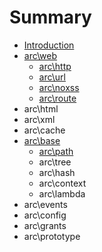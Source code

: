 # Summary

* [Introduction](README.md)
* [arc\web](chapter1.md)
   * [arc\http](archttp.md)
   * [arc\url](arcurl.md)
   * [arc\noxss](arcnoxss.md)
   * [arc\route](arcroute.md)
* arc\html
* arc\xml
* arc\cache
* [arc\base](arcbase.md)
   * [arc\path](arcpath.md)
   * arc\tree
   * arc\hash
   * arc\context
   * arc\lambda
* arc\events
* arc\config
* arc\grants
* arc\prototype

